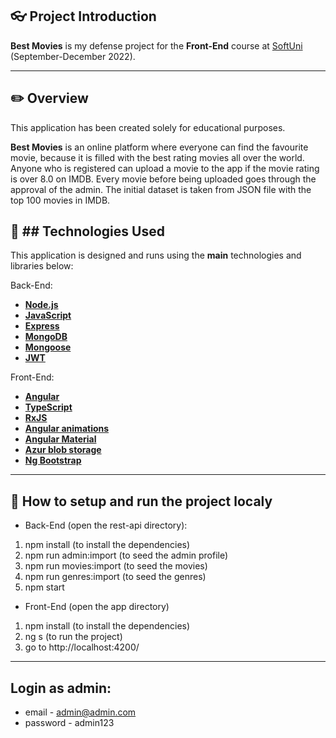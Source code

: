 ## :eyeglasses: Project Introduction

**Best Movies** is my defense project for the **Front-End** course at [SoftUni](https://softuni.bg/ "SoftUni") (September-December 2022).

------------

## :pencil2: Overview

This application has been created solely for educational purposes.

**Best Movies** is an online platform where everyone can find the favourite movie, because it is filled with the best rating movies all over the world. Anyone who is registered can upload a movie to the app if the movie rating is over 8.0 on IMDB. Every movie before being uploaded goes through the approval of the admin. The initial dataset is taken from JSON file with the top 100 movies in IMDB.

## :hammer: ## **Technologies Used**

This application is designed and runs using the **main** technologies and libraries below:

Back-End:
- **[Node.js](https://nodejs.org/en/)**
- **[JavaScript](https://en.wikipedia.org/wiki/JavaScript)**
- **[Express](https://expressjs.com/)**
- **[MongoDB](https://www.mongodb.com/home)**
- **[Mongoose](https://mongoosejs.com/)**
- **[JWT](https://jwt.io/)**

Front-End:
- **[Angular](https://angular.io/)**
- **[TypeScript](https://en.wikipedia.org/wiki/TypeScript)**
- **[RxJS](https://rxjs.dev/)**
- **[Angular animations](https://angular.io/guide/animations)**
- **[Angular Material](https://material.angular.io/)**
- **[Azur blob storage](https://azure.microsoft.com/en-us/products/storage/blobs/)**
- **[Ng Bootstrap](https://ng-bootstrap.github.io/#/home)**

------------

## :wrench: How to setup and run the project localy
- Back-End (open the rest-api directory):
1. npm install (to install the dependencies)
2. npm run admin:import (to seed the admin profile)
3. npm run movies:import (to seed the movies)
4. npm run genres:import (to seed the genres)
5. npm start
- Front-End (open the app directory)
1. npm install (to install the dependencies)
2. ng s (to run the project)
3. go to http://localhost:4200/

------------

## Login as admin:
- email    - admin@admin.com
- password - admin123